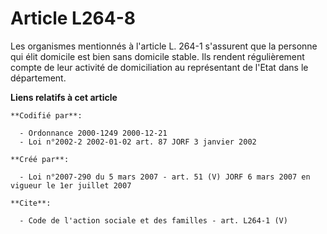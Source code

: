 # Article L264-8

Les organismes mentionnés à l'article L. 264-1 s'assurent que la personne qui élit domicile est bien sans domicile stable.
Ils rendent régulièrement compte de leur activité de domiciliation au représentant de l'Etat dans le département.

**Liens relatifs à cet article**

	**Codifié par**:

	  - Ordonnance 2000-1249 2000-12-21
	  - Loi n°2002-2 2002-01-02 art. 87 JORF 3 janvier 2002

	**Créé par**:

	  - Loi n°2007-290 du 5 mars 2007 - art. 51 (V) JORF 6 mars 2007 en vigueur le 1er juillet 2007

	**Cite**:

	  - Code de l'action sociale et des familles - art. L264-1 (V)
